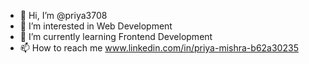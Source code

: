 - 👋 Hi, I’m @priya3708
- 👀 I’m interested in Web Development
- 🌱 I’m currently learning Frontend Development
- 📫 How to reach me www.linkedin.com/in/priya-mishra-b62a30235

<!---
priya3708/priya3708 is a ✨ special ✨ repository because its `README.md` (this file) appears on your GitHub profile.
You can click the Preview link to take a look at your changes.
--->
